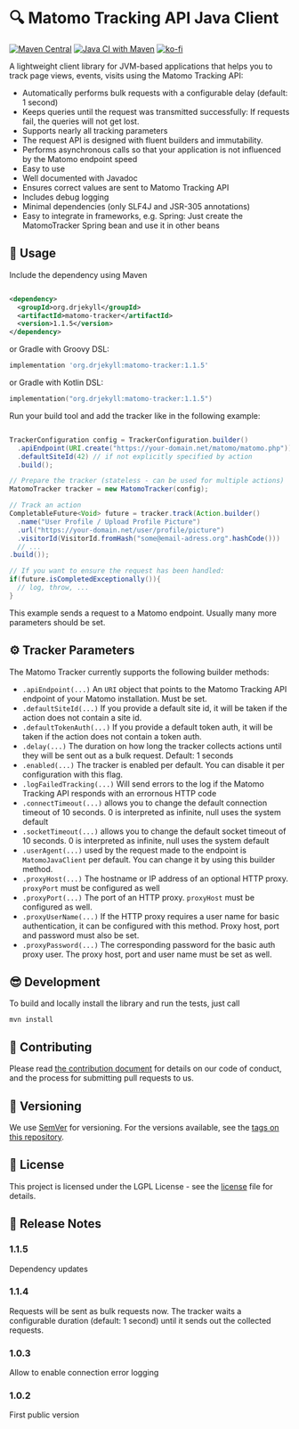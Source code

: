 # :mag: Matomo Tracking API Java Client

[![Maven Central](https://img.shields.io/maven-central/v/org.drjekyll/matomo-tracker.svg?label=Maven%20Central)](https://search.maven.org/search?q=g:%22org.drjekyll%22%20AND%20a:%22matomo-tracker%22)
[![Java CI with Maven](https://github.com/dheid/matomo-tracker/actions/workflows/build.yml/badge.svg)](https://github.com/dheid/matomo-tracker/actions/workflows/build.yml)
[![ko-fi](https://ko-fi.com/img/githubbutton_sm.svg)](https://ko-fi.com/W7W3EER56)

A lightweight client library for JVM-based applications that helps you to track page views, events, visits using the
Matomo Tracking API:

* Automatically performs bulk requests with a configurable delay (default: 1 second)
* Keeps queries until the request was transmitted successfully: If requests fail, the queries will not get lost.
* Supports nearly all tracking parameters
* The request API is designed with fluent builders and immutability.
* Performs asynchronous calls so that your application is not influenced by the Matomo endpoint speed
* Easy to use
* Well documented with Javadoc
* Ensures correct values are sent to Matomo Tracking API
* Includes debug logging
* Minimal dependencies (only SLF4J and JSR-305 annotations)
* Easy to integrate in frameworks, e.g. Spring: Just create the MatomoTracker Spring bean and use it in other beans

## :wrench: Usage

Include the dependency using Maven

```xml

<dependency>
  <groupId>org.drjekyll</groupId>
  <artifactId>matomo-tracker</artifactId>
  <version>1.1.5</version>
</dependency>
```

or Gradle with Groovy DSL:

```groovy
implementation 'org.drjekyll:matomo-tracker:1.1.5'
```

or Gradle with Kotlin DSL:

```kotlin
implementation("org.drjekyll:matomo-tracker:1.1.5")
```

Run your build tool and add the tracker like in the following example:

```java

TrackerConfiguration config = TrackerConfiguration.builder()
  .apiEndpoint(URI.create("https://your-domain.net/matomo/matomo.php"))
  .defaultSiteId(42) // if not explicitly specified by action
  .build();

// Prepare the tracker (stateless - can be used for multiple actions)
MatomoTracker tracker = new MatomoTracker(config);

// Track an action
CompletableFuture<Void> future = tracker.track(Action.builder()
  .name("User Profile / Upload Profile Picture")
  .url("https://your-domain.net/user/profile/picture")
  .visitorId(VisitorId.fromHash("some@email-adress.org".hashCode()))
  // ...
.build());

// If you want to ensure the request has been handled:
if(future.isCompletedExceptionally()){
  // log, throw, ...
}
```

This example sends a request to a Matomo endpoint. Usually many more parameters should be set.

## :gear: Tracker Parameters

The Matomo Tracker currently supports the following builder methods:

* `.apiEndpoint(...)` An `URI` object that points to the Matomo Tracking API endpoint of your Matomo installation. Must be set.
* `.defaultSiteId(...)` If you provide a default site id, it will be taken if the action does not contain a site id.
* `.defaultTokenAuth(...)` If you provide a default token auth, it will be taken if the action does not contain a token
  auth.
* `.delay(...)` The duration on how long the tracker collects actions until they will be sent out as a bulk request.
  Default: 1 seconds
* `.enabled(...)` The tracker is enabled per default. You can disable it per configuration with this flag.
* `.logFailedTracking(...)` Will send errors to the log if the Matomo Tracking API responds with an errornous HTTP code
* `.connectTimeout(...)` allows you to change the default connection timeout of 10 seconds. 0 is
  interpreted as infinite, null uses the system default
* `.socketTimeout(...)` allows you to change the default socket timeout of 10 seconds. 0 is
  interpreted as infinite, null uses the system default
* `.userAgent(...)` used by the request made to the endpoint is `MatomoJavaClient` per default. You can change it by using this builder method.
* `.proxyHost(...)` The hostname or IP address of an optional HTTP proxy. `proxyPort` must be
  configured as well
* `.proxyPort(...)` The port of an HTTP proxy. `proxyHost` must be configured as well.
* `.proxyUserName(...)` If the HTTP proxy requires a user name for basic authentication, it can be
  configured with this method. Proxy host, port and password must also be set.
* `.proxyPassword(...)` The corresponding password for the basic auth proxy user. The proxy host,
  port and user name must be set as well.

## :sunglasses: Development

To build and locally install the library and run the tests, just call

    mvn install

## :handshake: Contributing

Please read [the contribution document](CONTRIBUTING.md) for details on our code of conduct, and the
process for submitting pull requests to us.

## :notebook: Versioning

We use [SemVer](http://semver.org/) for versioning. For the versions available, see
the [tags on this repository](https://github.com/dheid/matomo-tracker/tags).

## :scroll: License

This project is licensed under the LGPL License - see the [license](LICENSE) file for details.

## :loudspeaker: Release Notes

### 1.1.5

Dependency updates

### 1.1.4

Requests will be sent as bulk requests now. The tracker waits a configurable duration (default: 1 second) until it sends
out the collected requests.

### 1.0.3

Allow to enable connection error logging

### 1.0.2

First public version
